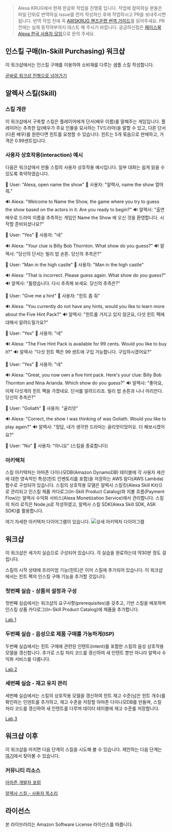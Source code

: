 > Alexa KRUG에서 현재 한글화 작업을 진행중 입니다. 작업에 참여하실 분들은 파일 단위로 번역하실 issue를 먼저 작성하신 후에 작업하시고 PR을 보내주시면 됩니다. 번역 작업 전에 꼭 [AWSKRUG 핸즈온랩 번역 가이드](https://github.com/awskrug/awskrug-rule-book/wiki/Hands-on-lab-translation-guide)를 읽어주세요. PR전에는 실제 동작여부까지 테스트 해 주시기 바랍니다. 궁금하신점은 [페이스북 Alexa 한국 사용자 모임](https://www.facebook.com/groups/kalexa)으로 문의 주세요.

## 인스킬 구매(In-Skill Purchasing) 워크샵

이 워크샵에서는 인스킬 구매를 이용하여 소비재를 다루는 샘플 스킬 작성합니다.

[곧바로 워크샵 진행으로 넘어가기](#워크샵)

## 알렉사 스킬(Skill)

### 스킬 개관

이 워크샵에서 구축할 스킬은 플레이어에게 단서(배우 이름)를 말해주는 게임입니다. 플레이어는 추측한 답(배우가 주요 인물을 묘사하는 TV드라마)을 말할 수 있고, 다른 단서(다른 배우)를 원한다면 힌트를 요청할 수 있습니다. 힌트는 5개 묶음으로 판매하고, 가격은 0.99센트입니다.

### 사용자 상호작용(interaction) 예시

다음은 워크샵에서 만들 스킬의 사용자 상호작용 예시입니다. 일부 대화는 쉽게 읽을 수 있도록 축약하였습니다.

:speech_balloon: User: "Alexa, open name the show"
:speech_balloon: 사용자: "알렉사, name the show 열어줘."

:loud_sound: Alexa: "Welcome to Name the Show, the game where you try to guess the show based on the actors in it. Are you ready to begin?"
:loud_sound: 알렉사: "출연 배우로 드라마 이름을 추측하는 게임인 Name the Show 에 오신 것을 환영합니다. 시작할 준비되셨나요?"

:speech_balloon: User: "Yes"
:speech_balloon: 사용자: "네"

:loud_sound: Alexa: "Your clue is Billy Bob Thornton. What show do you guess?"
:loud_sound: 알렉사: "당신의 단서는 빌리 밥 손튼. 당신의 추측은?"

:speech_balloon: User: "Man in the high castle"
:speech_balloon: 사용자: "Man in the high castle"

:loud_sound: Alexa: "That is incorrect. Please guess again. What show do you guess?"
:loud_sound: 알렉사: "틀렸습니다. 다시 추측해 보세요. 당신의 추측은?"

:speech_balloon: User: "Give me a hint"
:speech_balloon: 사용자: "힌트 좀 줘"

:loud_sound: Alexa: "You currently do not have any hints, would you like to learn more about the Five Hint Pack?"
:loud_sound: 알렉사: "힌트를 가지고 있지 않군요, 다섯 힌트 팩에 대해서 알려드릴가요?"

:speech_balloon: User: "Yes"
:speech_balloon: 사용자: "네"

:loud_sound: Alexa: "The Five Hint Pack is available for 99 cents. Would you like to buy it?"
:loud_sound: 알렉사: "다섯 힌트 팩은 99 센트에 구입 가능합니다. 구입하시겠어요?"

:speech_balloon: User: "Yes"
:speech_balloon: 사용자: "네"

:loud_sound: Alexa: "Great, you now own a five hint pack. Here's your clue: Billy Bob Thornton and Nina Arianda. Which show do you guess?"
:loud_sound: 알렉사: "좋아요, 이제 다섯개의 힌트 팩을 가졌네요. 단서를 알려드리죠. 빌리 밥 손튼과 니나 아리안다. 당신의 추측은?"

:speech_balloon: User: "Goliath"
:speech_balloon: 사용자: "골리앗"

:loud_sound: Alexa: "Correct, the show I was thinking of was Goliath. Would you like to play again?"
:loud_sound: 알렉사: "정답, 내가 생각한 드라마는 골리앗이었어요. 더 해보시겠어요?"

:speech_balloon: User: "No"
:speech_balloon: 사용자: "아니요"
(스킬을 종료합니다)

### 아키텍처

스킬 아키텍처는 아마존 다이나모DB(Amazon DynamoDB) 테이블에 각 사용자 세션에 대한 영속적인 특성(힌트 인벤토리를 포함)을 저장하는 AWS 람다(AWS Lambda) 함수로 구성되어 있습니다.
스킬의 상호작용 모델은 알렉사 스킬킷(Alexa Skill Kit)으로 관리되고 인스킬 제품 카다로그(In-Skill Product Catalog)와 지불 흐름(Payment Flow)는 알렉사 수익화 서비스(Alexa Monetization Service)에서 관리합니다.
스킬의 처리 로직은 Node.js로 작성하였고, 알렉사 스킬 SDK(Alexa Skill SDK, ASK SDK)를 활용합니다.

여기 자세한 아키텍처 다이어그램이 있습니다.
![상세 아키텍처 다이어그램](./workshop-architecture.png)

## 워크샵

이 워크샵은 세가지 실습으로 구성되어 있습니다. 각 실습을 완료하는데 약30분 정도 걸립니다.

스킬의 시작 상태에 프리미엄 기능(힌트)은 이미 스킬에 추가되어 있습니다.
이 워크샵에서는 힌트 팩의 인스킬 구매 기능을 추가할 것입니다.

### 첫번째 실습 - 상품의 설정과 구성

첫번째 실습에서는 워크샵의 요구사항(prerequisites)을 갖추고, 기반 스킬을 배포하며 인스킬 상품 카다로그(In-Skill Product Catalog)에 제품을 추가합니다.

[Lab 1](./lab-1-guide.md)

### 두번째 실습 - 음성으로 제품 구매를 가능하게(ISP)

두번째 실습에서는 힌트 구매에 관련된 인텐트(intent)를 포함한 스킬의 음성 상호작용 모델을 갱신합니다.
추가로 스킬 처리 코드를 갱신하여 새 인텐트 뿐만 아니라 알렉사 수익화 서비스를 다룹니다.

[Lab 2](./lab-2-guide.md)

### 세번째 실습 - 재고 유지 관리

세번째 실습에서는 스킬의 상호작용 모델을 갱신하여 힌트 재고 수준(남은 힌트 개수)를 확인하는 인덴트를 추가하고, 재고 수준을 저장할 아마존 다이나모DB를 만들며,
스킬 처리 코드를 갱신하여 새 인텐트를 다루며 데이터 테이블에 재고 수준를 저장합니다.

[Lab 3](./lab-3-guide.md)

## 워크샵 이후

이 워크샵을 마치면 다음 단계의 스킬을 시도해 볼 수 있습니다. 제안하는 다음 단계는 [여기](./next-steps.md)에서 찾아볼 수 있습니다.

### 커뮤니티 리소스

[아마존 개발자 포럼](https://forums.developer.amazon.com/spaces/165/index.html)

[알렉사 스킬 - 사용자 목소리](https://alexa.uservoice.com)

## 라이선스

본 라이브러리는 Amazon Software License 라이선스를 따릅니다.

